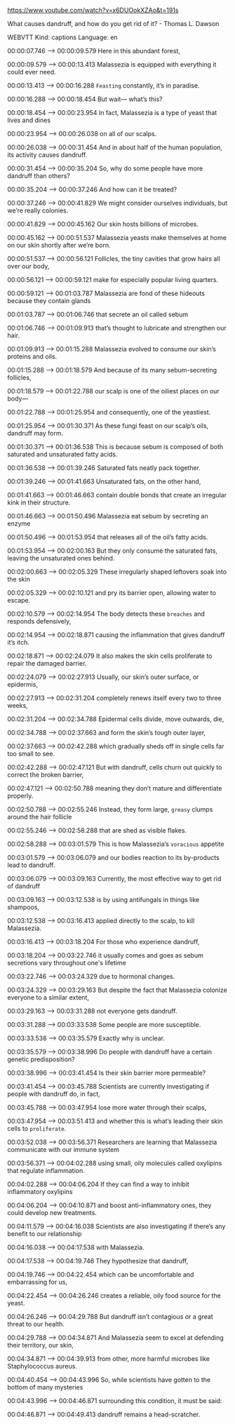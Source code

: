 https://www.youtube.com/watch?v=x6DUOokXZAo&t=191s

What causes dandruff, and how do you get rid of it? - Thomas L. Dawson

WEBVTT
Kind: captions
Language: en

00:00:07.746 --> 00:00:09.579
Here in this abundant forest,

00:00:09.579 --> 00:00:13.413
Malassezia is equipped with everything 
it could ever need.

00:00:13.413 --> 00:00:16.288
`Feasting` constantly, it’s in paradise.

00:00:16.288 --> 00:00:18.454
But wait— what’s this?

00:00:18.454 --> 00:00:23.954
In fact, Malassezia is a type of yeast 
that lives and dines

00:00:23.954 --> 00:00:26.038
on all of our scalps.

00:00:26.038 --> 00:00:31.454
And in about half of the human population,
its activity causes dandruff.

00:00:31.454 --> 00:00:35.204
So, why do some people have
more dandruff than others?

00:00:35.204 --> 00:00:37.246
And how can it be treated?

00:00:37.246 --> 00:00:41.829
We might consider ourselves individuals,
but we’re really colonies.

00:00:41.829 --> 00:00:45.162
Our skin hosts billions of microbes.

00:00:45.162 --> 00:00:51.537
Malassezia yeasts make themselves at home
on our skin shortly after we’re born.

00:00:51.537 --> 00:00:56.121
Follicles, the tiny cavities that grow
hairs all over our body,

00:00:56.121 --> 00:00:59.121
make for especially popular 
living quarters.

00:00:59.121 --> 00:01:03.787
Malassezia are fond of these hideouts
because they contain glands

00:01:03.787 --> 00:01:06.746
that secrete an oil called sebum

00:01:06.746 --> 00:01:09.913
that’s thought to lubricate 
and strengthen our hair.

00:01:09.913 --> 00:01:15.288
Malassezia evolved to consume 
our skin’s proteins and oils.

00:01:15.288 --> 00:01:18.579
And because of its many sebum-secreting 
follicles,

00:01:18.579 --> 00:01:22.788
our scalp is one of the oiliest places
on our body—

00:01:22.788 --> 00:01:25.954
and consequently, one of the yeastiest.

00:01:25.954 --> 00:01:30.371
As these fungi feast on our scalp’s oils,
dandruff may form.

00:01:30.371 --> 00:01:36.538
This is because sebum is composed of both
saturated and unsaturated fatty acids.

00:01:36.538 --> 00:01:39.246
Saturated fats neatly pack together.

00:01:39.246 --> 00:01:41.663
Unsaturated fats, on the other hand,

00:01:41.663 --> 00:01:46.663
contain double bonds that create 
an irregular kink in their structure.

00:01:46.663 --> 00:01:50.496
Malassezia eat sebum by secreting
an enzyme

00:01:50.496 --> 00:01:53.954
that releases all of the oil’s 
fatty acids.

00:01:53.954 --> 00:02:00.163
But they only consume the saturated fats,
leaving the unsaturated ones behind.

00:02:00.663 --> 00:02:05.329
These irregularly shaped leftovers 
soak into the skin

00:02:05.329 --> 00:02:10.121
and pry its barrier open,
allowing water to escape.

00:02:10.579 --> 00:02:14.954
The body detects these `breaches` 
and responds defensively,

00:02:14.954 --> 00:02:18.871
causing the inflammation 
that gives dandruff it’s itch.

00:02:18.871 --> 00:02:24.079
It also makes the skin cells proliferate
to repair the damaged barrier.

00:02:24.079 --> 00:02:27.913
Usually, our skin’s outer surface, 
or epidermis,

00:02:27.913 --> 00:02:31.204
completely renews itself 
every two to three weeks,

00:02:31.204 --> 00:02:34.788
Epidermal cells divide, 
move outwards, die,

00:02:34.788 --> 00:02:37.663
and form the skin’s tough outer layer,

00:02:37.663 --> 00:02:42.288
which gradually sheds off in single cells 
far too small to see.

00:02:42.288 --> 00:02:47.121
But with dandruff, cells churn out quickly
to correct the broken barrier,

00:02:47.121 --> 00:02:50.788
meaning they don’t mature 
and differentiate properly.

00:02:50.788 --> 00:02:55.246
Instead, they form large, `greasy` clumps
around the hair follicle

00:02:55.246 --> 00:02:58.288
that are shed as visible flakes.

00:02:58.288 --> 00:03:01.579
This is how Malassezia’s 
`voracious` appetite

00:03:01.579 --> 00:03:06.079
and our bodies reaction 
to its by-products lead to dandruff.

00:03:06.079 --> 00:03:09.163
Currently, the most effective way to get
rid of dandruff

00:03:09.163 --> 00:03:12.538
is by using antifungals 
in things like shampoos,

00:03:12.538 --> 00:03:16.413
applied directly to the scalp, 
to kill Malassezia.

00:03:16.413 --> 00:03:18.204
For those who experience dandruff,

00:03:18.204 --> 00:03:22.746
it usually comes and goes as sebum
secretions vary throughout one's lifetime

00:03:22.746 --> 00:03:24.329
due to hormonal changes.

00:03:24.329 --> 00:03:29.163
But despite the fact that Malassezia 
colonize everyone to a similar extent,

00:03:29.163 --> 00:03:31.288
not everyone gets dandruff.

00:03:31.288 --> 00:03:33.538
Some people are more susceptible.

00:03:33.538 --> 00:03:35.579
Exactly why is unclear.

00:03:35.579 --> 00:03:38.996
Do people with dandruff have a certain 
genetic predisposition?

00:03:38.996 --> 00:03:41.454
Is their skin barrier more permeable?

00:03:41.454 --> 00:03:45.788
Scientists are currently investigating 
if people with dandruff do, in fact,

00:03:45.788 --> 00:03:47.954
lose more water through their scalps,

00:03:47.954 --> 00:03:51.413
and whether this is what’s leading 
their skin cells to `proliferate`.

00:03:52.038 --> 00:03:56.371
Researchers are learning that Malassezia
communicate with our immune system

00:03:56.371 --> 00:04:02.288
using small, oily molecules called 
oxylipins that regulate inflammation.

00:04:02.288 --> 00:04:06.204
If they can find a way to inhibit
inflammatory oxylipins

00:04:06.204 --> 00:04:10.871
and boost anti-inflammatory ones, 
they could develop new treatments.

00:04:11.579 --> 00:04:16.038
Scientists are also investigating 
if there’s any benefit to our relationship

00:04:16.038 --> 00:04:17.538
with Malassezia.

00:04:17.538 --> 00:04:19.746
They hypothesize that dandruff,

00:04:19.746 --> 00:04:22.454
which can be uncomfortable
and embarrassing for us,

00:04:22.454 --> 00:04:26.246
creates a reliable, oily 
food source for the yeast.

00:04:26.246 --> 00:04:29.788
But dandruff isn’t contagious 
or a great threat to our health.

00:04:29.788 --> 00:04:34.871
And Malassezia seem to excel
at defending their territory, our skin,

00:04:34.871 --> 00:04:39.913
from other, more harmful microbes
like Staphylococcus aureus.

00:04:40.454 --> 00:04:43.996
So, while scientists have gotten 
to the bottom of many mysteries

00:04:43.996 --> 00:04:46.871
surrounding this condition,
it must be said:

00:04:46.871 --> 00:04:49.413
dandruff remains a head-scratcher.
